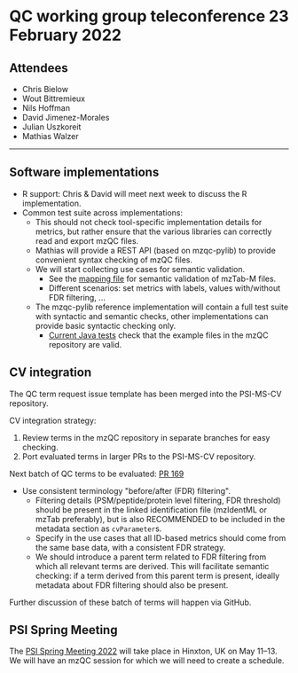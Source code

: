 # QC working group teleconference 23 February 2022

## Attendees

- Chris Bielow
- Wout Bittremieux
- Nils Hoffman
- David Jimenez-Morales
- Julian Uszkoreit
- Mathias Walzer

---

## Software implementations

- R support: Chris & David will meet next week to discuss the R implementation.
- Common test suite across implementations:
    - This should not check tool-specific implementation details for metrics, but rather ensure that the various libraries can correctly read and export mzQC files.
    - Mathias will provide a REST API (based on mzqc-pylib) to provide convenient syntax checking of mzQC files.
    - We will start collecting use cases for semantic validation.
        - See the [mapping file](https://github.com/lifs-tools/jmzTab-m/blob/master/validation/src/main/resources/mappings/mzTab-M-mapping.xml) for semantic validation of mzTab-M files.
        - Different scenarios: set metrics with labels, values with/without FDR filtering, ...
    - The mzqc-pylib reference implementation will contain a full test suite with syntactic and semantic checks, other implementations can provide basic syntactic checking only.
        - [Current Java tests](https://github.com/lifs-tools/jmzqc/blob/main/src/test/java/org/lifstools/jmzqc/MzQCTest.java) check that the example files in the mzQC repository are valid.

## CV integration

The QC term request issue template has been merged into the PSI-MS-CV repository.

CV integration strategy:
1. Review terms in the mzQC repository in separate branches for easy checking.
2. Port evaluated terms in larger PRs to the PSI-MS-CV repository.

Next batch of QC terms to be evaluated: [PR 169](https://github.com/HUPO-PSI/mzQC/pull/169)

- Use consistent terminology "before/after (FDR) filtering".
    - Filtering details (PSM/peptide/protein level filtering, FDR threshold) should be present in the linked identification file (mzIdentML or mzTab preferably), but is also RECOMMENDED to be included in the metadata section as `cvParameter`s.
    - Specify in the use cases that all ID-based metrics should come from the same base data, with a consistent FDR strategy.
    - We should introduce a parent term related to FDR filtering from which all relevant terms are derived. This will facilitate semantic checking: if a term derived from this parent term is present, ideally metadata about FDR filtering should also be present.

Further discussion of these batch of terms will happen via GitHub.

## PSI Spring Meeting

The [PSI Spring Meeting 2022](https://psidev.info/hupo-psi-meeting-2022) will take place in Hinxton, UK on May 11–13. We will have an mzQC session for which we will need to create a schedule.

